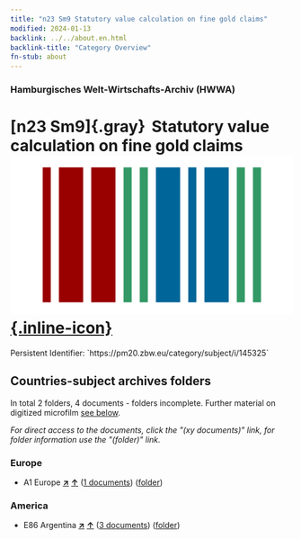 ```yaml
---
title: "n23 Sm9 Statutory value calculation on fine gold claims"
modified: 2024-01-13
backlink: ../../about.en.html
backlink-title: "Category Overview"
fn-stub: about
---
```


### Hamburgisches Welt-Wirtschafts-Archiv (HWWA)

# [n23 Sm9]{.gray}&#8201; Statutory value calculation on fine gold claims &#160; [![Wikidata](/images/Wikidata-logo.svg "Wikidata"){.inline-icon}](http://www.wikidata.org/entity/Q104710983)

<div class="hint">Persistent Identifier: `https://pm20.zbw.eu/category/subject/i/145325`</div>







## Countries-subject archives folders







In total 2 folders, 4 documents - folders incomplete. Further material on digitized microfilm [see below](#filmsections).

_For direct access to the documents, click the "(xy documents)" link, for folder information use the "(folder)" link._



### Europe

- A1 Europe [**&nearr;**](../../../geo/i/140892/about.en.html "Europe (all folders)") [**&uarr;**](../../../geo/about.en.html#A1 "Country category system") (<a href="https://pm20.zbw.eu/iiifview/folder/sh/140892,145325" title="about: Europe : Statutory value calculation on fine gold claims" target="_blank">1 documents</a>) ([folder](../../../../folder/sh/1408xx/140892/1453xx/145325/about.en.html))

### America

- E86 Argentina [**&nearr;**](../../../geo/i/141692/about.en.html "Argentina (all folders)") [**&uarr;**](../../../geo/about.en.html#E86 "Country category system") (<a href="https://pm20.zbw.eu/iiifview/folder/sh/141692,145325" title="about: Argentina : Statutory value calculation on fine gold claims" target="_blank">3 documents</a>) ([folder](../../../../folder/sh/1416xx/141692/1453xx/145325/about.en.html))



<a id="filmsections" />













